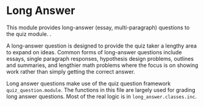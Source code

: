 Long Answer
==================

This module provides long-answer (essay, multi-paragraph) questions
to the quiz module. .

A long-answer question is designed to provide the quiz taker a
lengthy area to expand on ideas. Common forms of long-answer questions
include essays, single paragraph responses, hypothesis design problems,
outlines and summaries, and lengthier math problems where the focus is
on showing work rather than simply getting the correct answer.

Long answer questions make use of the quiz question framework
`quiz_question.module`. The functions in this file are largely used for
grading long answer questions. Most of the real logic is in
`long_answer.classes.inc`.
